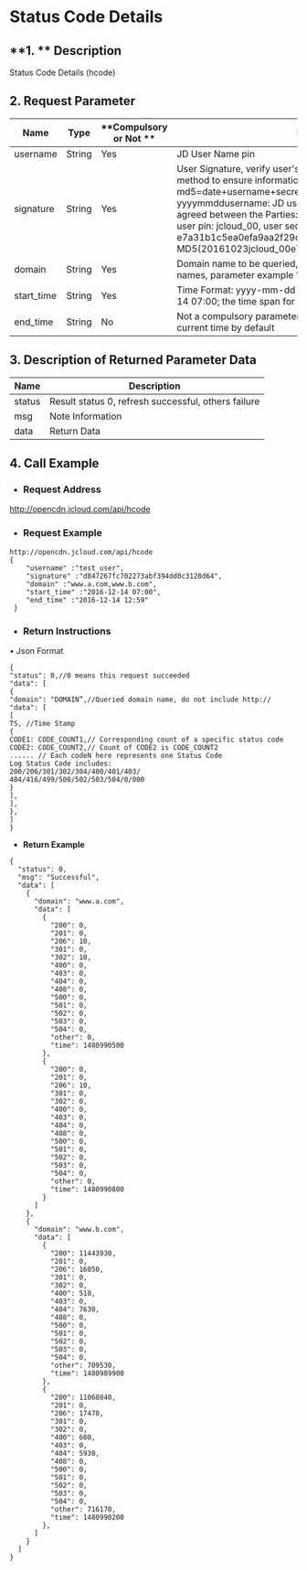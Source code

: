 # **Status Code Details**

## **1. ** **Description**

Status Code Details (hcode)

## **2. Request Parameter**

| **Name**   | **Type** | **Compulsory or Not ** | **Description**                                                     |
| ---------- | -------- | ------------ | ------------------------------------------------------------ |
| username   | String   | Yes           | JD User Name pin                                                |
| signature  | String   | Yes           | User Signature, verify user's identity information through md5 method to ensure information security.  md5=date+username+secret key SecretKey date: format is yyyymmddusername: JD user name pin secret key: example agreed between the Parties: such as current date 2016-10-23, user pin: jcloud_00, user secret key SecretKey: e7a31b1c5ea0efa9aa2f29c6559f7d61, then the signature is MD5(20161023jcloud_00e7a31b1c5ea0efa9aa2f29c6559f7d61) |
| domain      | String   | Yes           | Domain name to be queried, support query of multiple domain names, parameter example "www.a.com,www.b.com" |
| start_time | String   | Yes           | Time Format: yyyy-mm-dd hh:mi Reference Example 2016-12-14 07:00; the time span for query cannot be greater than 31 days  |
| end_time   | String   | No           | Not a compulsory parameter; if no parameter is uploaded, it is current time by default                             |


## **3. Description of Returned Parameter Data**

| **Name** | **Description**                       |
| -------- | ------------------------------ |
| status   | Result status 0, refresh successful, others failure|
| msg      | Note Information                       |
| data     | Return Data                       |


## **4. Call Example**

- ### **Request Address**

http://opencdn.jcloud.com/api/hcode

- ### **Request Example**

```
http://opencdn.jcloud.com/api/hcode
{
    "username" :"test_user",
    "signature" :"d847267fc702273abf394dd0c3128d64",
    "domain" :"www.a.com,www.b.com",
    "start_time" :"2016-12-14 07:00",
    "end_time" :"2016-12-14 12:59"
 }
```

- ### **Return Instructions**

•        Json Format

```
{
"status": 0,//0 means this request succeeded
"data": [
{
"domain": "DOMAIN”,//Queried domain name, do not include http://
"data": [
[
TS, //Time Stamp
{
CODE1: CODE_COUNT1,// Corresponding count of a specific status code
CODE2: CODE_COUNT2,// Count of CODE2 is CODE_COUNT2
...... // Each codeN here represents one Status Code
Log Status Code includes:
200/206/301/302/304/400/401/403/
404/416/499/500/502/503/504/0/000
}
],
],
},
]
}
```

- **Return Example**

```
{
  "status": 0,
  "msg": "Successful",
  "data": [
    {
      "domain": "www.a.com",
      "data": [
        {
          "200": 0,
          "201": 0,
          "206": 10,
          "301": 0,
          "302": 10,
          "400": 0,
          "403": 0,
          "404": 0,
          "408": 0,
          "500": 0,
          "501": 0,
          "502": 0,
          "503": 0,
          "504": 0,
          "other": 0,
          "time": 1480990500
        },
        {
          "200": 0,
          "201": 0,
          "206": 10,
          "301": 0,
          "302": 0,
          "400": 0,
          "403": 0,
          "404": 0,
          "408": 0,
          "500": 0,
          "501": 0,
          "502": 0,
          "503": 0,
          "504": 0,
          "other": 0,
          "time": 1480990800
        }
      ]
    },
    {
      "domain": "www.b.com",
      "data": [
        {
          "200": 11443930,
          "201": 0,
          "206": 16050,
          "301": 0,
          "302": 0,
          "400": 510,
          "403": 0,
          "404": 7630,
          "408": 0,
          "500": 0,
          "501": 0,
          "502": 0,
          "503": 0,
          "504": 0,
          "other": 709530,
          "time": 1480989900
        },
        {
          "200": 11068840,
          "201": 0,
          "206": 17470,
          "301": 0,
          "302": 0,
          "400": 600,
          "403": 0,
          "404": 5930,
          "408": 0,
          "500": 0,
          "501": 0,
          "502": 0,
          "503": 0,
          "504": 0,
          "other": 716170,
          "time": 1480990200
        },
      ]
    }
  ]
}
```

 
